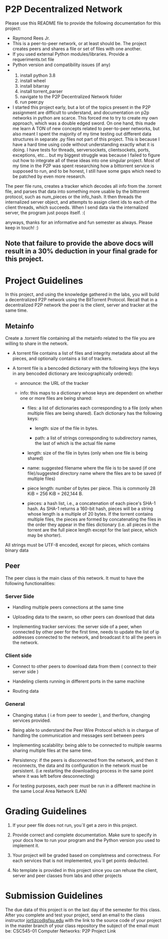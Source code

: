 # P2P Decentralized Network 

Please use this README file to provide the following documentation for this project:

* Raymond Rees Jr.
* This is a peer-to-peer network, or at least should be. The project creates peers and shares a file or set of files with one another. 
* If you used external Python modules/libraries. Provide a requeriments.txt file  
* Python version and compatibility issues (if any)
* 1. install python 3.8
  2. install wheel
  3. install bitarray
  4. install torrent_parser
  5. navigate to the P2P Decentralized Network  folder
  6. run peer.py
* I started this project early, but a lot of the topics present in the P2P assignment are difficult to understand, and documentation on p2p networks in python are scarce. This forced me to try to create my own approach, which was a double edged sword. On one hand, this made me learn A TON of new concepts related to peer-to-peer networks, but also meant I spent the majority of my time testing out different data structures in separate .py files not part of this project. This is because I have a hard time using code without understanding exactly what it is doing. I have tests for threads, serversockets, clientsockets, ports, exceptions, etc... but my biggest struggle was because I failed to figure out how to integrate all of these ideas into one singular project. Most of my time in the P2P was spent researching how a bittorrent service is supposed to run, and to be honest, I still have some gaps which need to be patched by even more research. 

The peer file runs, creates a tracker which decodes all info from the .torrent file, and parses that data into something more usable by the bittorrent protocol, such as num_pieces or the info_hash. It then threads the internalized server object, and attempts to assign client ids to each of the client threads, which succeeds. When I send data via the internalized server, the program just poops itself. :(

anyways, thanks for an informative and fun semester as always. Please keep in touch! :)

## Note that failure to provide the above docs will result in a 30% deduction in your final grade for this project. 

# Project Guidelines 

In this project, and using the knowledge gathered in the labs, you will build a decentralized P2P network using the BitTorrent Protocol. Recall that in a decentralized P2P network the peer is the client, server and tracker at the same time.

## Metainfo 

Create a .torrent file containing all the metainfo related to the file you are willing to share in the network. 
 
* A torrent file contains a list of files and integrity metadata about all the pieces, and optionally contains a list of trackers.

* A torrent file is a bencoded dictionary with the following keys (the keys in any bencoded dictionary are lexicographically ordered):

  * announce: the URL of the tracker
  
  * info: this maps to a dictionary whose keys are dependent on whether one or more files are being shared:
      
    * files: a list of dictionaries each corresponding to a file (only when multiple files are being shared). Each dictionary has the following keys:

        * length: size of the file in bytes.
       
        * path: a list of strings corresponding to subdirectory names, the last of which is the actual file name
       
    * length: size of the file in bytes (only when one file is being shared)

    * name: suggested filename where the file is to be saved (if one file)/suggested directory name where the files are to be saved (if             multiple files)
    
    * piece length: number of bytes per piece. This is commonly 28 KiB = 256 KiB = 262,144 B.
    
    * pieces: a hash list, i.e., a concatenation of each piece's SHA-1 hash. As SHA-1 returns a 160-bit hash, pieces will be a string whose length is a multiple of 20 bytes. If the torrent contains multiple files, the pieces are formed by concatenating the               files in the order they appear in the files dictionary (i.e. all pieces in the torrent are the full piece length except for the last piece, which may be shorter).

All strings must be UTF-8 encoded, except for pieces, which contains binary data

## Peer 

The peer class is the main class of this network. It must to have the following functionalities:

### Server Side 

  * Handling multiple peers connections at the same time

  * Uploading data to the swarm, so other peers can download that data 

  * Implementing tracker services: the server side of a peer, when connected by other peer for the first time, needs to update the list of ip addresses connected to the network, and broadcast it to all the peers in the network. 
  
### Client side 

  * Connect to other peers to download data from them ( connect to their server side )
  
  * Handeling clients running in different ports in the same machine 
  
  * Routing data 
  
### General 

  * Changing status ( i.e from peer to seeder ), and therfore, changing services provided. 
  
  * Being able to understand the Peer Wire Protocol which is in chargue of handling the communication and messages sent between peers 
  
  * Implementing scalability: being able to be connected to multiple swarms sharing multiple files at the same time. 
  
  * Persistency: if the peers is disconnected from the network, and then it reconnects, the data and its configuration in the network must be persistent. (i.e restarting the downloading process in the same point where it was left before desconnecting)
  
  * For testing purposes, each peer must be run in a different machine in the same Local Area Network (LAN)
  
# Grading Guidelines 

1. If your peer file does not run, you´ll get a zero in this project. 

2. Provide correct and complete documentation. Make sure to specify in your docs how to run your program and the Python version you used to implement it. 

3. Your project will be graded based on completness and correctness. For each services that is not implemented, you´ll get points deducted. 

4. No template is provided in this project since you can rehuse the client, server and peer classes from labs and other projects

# Submission Guidelines 

The due data of this project is on the last day of the semester for this class. After you complete and test your project, send an email to the class instructor jortizco@sfsu.edu with the link to the source code of your project in the master branch of your class repository 
the subject of the email must be: CSC545-01 Computer Networks: P2P Project Link
  
  
 


    


